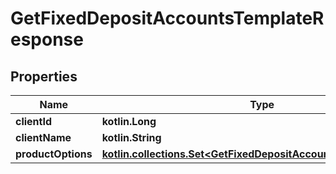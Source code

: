 
# GetFixedDepositAccountsTemplateResponse

## Properties
| Name | Type | Description | Notes |
| ------------ | ------------- | ------------- | ------------- |
| **clientId** | **kotlin.Long** |  |  [optional] |
| **clientName** | **kotlin.String** |  |  [optional] |
| **productOptions** | [**kotlin.collections.Set&lt;GetFixedDepositAccountsProductOptions&gt;**](GetFixedDepositAccountsProductOptions.md) |  |  [optional] |




